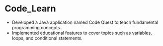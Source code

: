 # Code_Learn
- Developed a Java application named Code Quest to teach fundamental programming concepts.
- Implemented educational features to cover topics such as variables, loops, and conditional statements.
